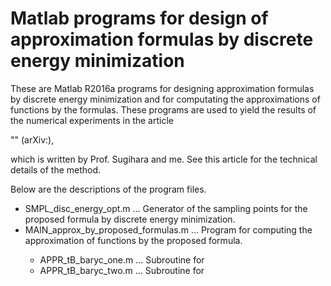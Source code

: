 <H1> Matlab programs for design of approximation formulas by discrete energy minimization </H1>

These are Matlab R2016a programs for designing approximation formulas by discrete energy minimization and for computating the approximations of functions by the formulas. These programs are used to yield the results of the numerical experiments in the article

"" (arXiv:),

which is written by Prof. Sugihara and me. See this article for the technical details of the method.

Below are the descriptions of the program files. 

<ul>
  <li> SMPL_disc_energy_opt.m &hellip; Generator of the sampling points for the proposed formula by discrete energy minimization. </li>  
  <li> MAIN_approx_by_proposed_formulas.m &hellip; Program for computing the approximation of functions by the proposed formula. </li>  
  <ul>
      <li> APPR_tB_baryc_one.m &hellip; Subroutine for </li>  
      <li> APPR_tB_baryc_two.m &hellip; Subroutine for </li>  
  </ul>
</ul>
